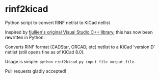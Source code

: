 # rinf2kicad
Python script to convert RINF netlist to KiCad netlist

Inspired by [fjullien's original Visual Studio C++ library](https://github.com/fjullien/rnif2ki), this has now been rewritten in Python.

Converts RINF format (CADStar, ORCAD, etc) netlist to a KiCad 'version D' netlist (still opens fine as of KiCad 8.0).

Usage is simple: `python rinf2kicad.py input_file output_file`.

Pull requests gladly accepted!